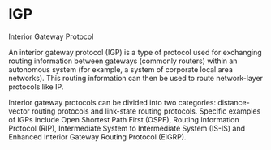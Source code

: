 # IGP


Interior Gateway Protocol

An interior gateway protocol (IGP) is a type of protocol used for
exchanging routing information between gateways (commonly routers)
within an autonomous system (for example, a system of corporate local
area networks). This routing information can then be used to route
network-layer protocols like IP.

Interior gateway protocols can be divided into two categories:
distance-vector routing protocols and link-state routing protocols.
Specific examples of IGPs include Open Shortest Path First (OSPF),
Routing Information Protocol (RIP), Intermediate System to Intermediate
System (IS-IS) and Enhanced Interior Gateway Routing Protocol (EIGRP).

